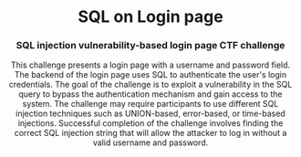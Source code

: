 <div align="center">

# SQL on Login page

### SQL injection vulnerability-based login page CTF challenge

This challenge presents a login page with a username and password field. The backend of the login page uses SQL to authenticate the user's login credentials. The goal of the challenge is to exploit a vulnerability in the SQL query to bypass the authentication mechanism and gain access to the system. The challenge may require participants to use different SQL injection techniques such as UNION-based, error-based, or time-based injections. Successful completion of the challenge involves finding the correct SQL injection string that will allow the attacker to log in without a valid username and password.

</div>

